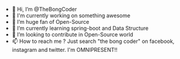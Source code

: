 - 👋 Hi, I’m @TheBongCoder
- :shushing_face:  I'm currently working on something awesome
- 👀 I’m huge fan of Open-Source
- 🌱 I’m currently learning spring-boot and Data Structure
- 💞️ I’m looking to contribute in Open-Source world
- 📫 How to reach me ?
                    Just search "the bong coder" on facebook, instagram and twitter. I'm OMNIPRESENT!!

<!---
TheBongCoder/TheBongCoder is a ✨ special ✨ repository because its `README.md` (this file) appears on your GitHub profile.
You can click the Preview link to take a look at your changes.
--->
